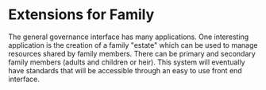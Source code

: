# Extensions for Family

The general governance interface has many applications. One interesting application is the creation of a family "estate" which can be used to manage resources shared by family members. There can be primary and secondary family members (adults and children or heir). This system will eventually have standards that will be accessible through an easy to use front end interface.

